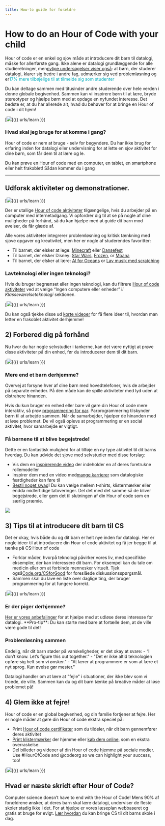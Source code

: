 ```yaml
---
title: How-to guide for forældre
---
```


# How to do an Hour of Code with your child
Hour of code er en enkel og sjov måde at introducere dit barn til datalogi, måske for allerførste gang. Ikke alene er datalogi grundlæggende for alle studieretninger, men<a href="https://medium.com/@codeorg/cs-helps-students-outperform-in-school-college-and-workplace-66dd64a69536">nylige undersøgelser viser også</a>: at børn, der studerer datalogi, klarer sig bedre i andre fag, udmærker sig ved problemløsning og er<font color="00adbc"></b>17% mere tilbøjelige til at tilmelde sig som studenter</font>

Du kan deltage sammen med titusinder andre studerende over hele verden i denne globale begivenhed. Sammen kan vi inspirere børn til at lære, bryde stereotyper og hjælpe børn med at opdage en nyfundet interesse. Det bedste er, at du har allerede alt, hvad du behøver for at bringe en Hour of code i dit hjem!

[<img src="/images/fit-600/Marketing/mother-helping-her-daughter-use-a-laptop-4260325.jpg" />]({{ urls/learn }})

<h3>Hvad skal jeg bruge for at komme i gang?</h3>
Hour of code er nem at bruge - selv for begyndere. Du har ikke brug for erfaring inden for datalogi eller undervisning for at lette en sjov aktivitet for dine børn, som får dem til at lære og le.

Du kan prøve en Hour of code med en computer, en tablet, en smartphone eller helt frakoblet! Sådan kommer du i gang

***

## Udforsk aktiviteter og demonstrationer.

[<img src="/images/fit-600/tutorials.png" />]({{ urls/learn }})

Der er utallige <a href="https://hourofcode.com/us/learn">Hour of code aktiviteter</a> tilgængelige, hvis du arbejder på en computer med internetadgang. Vi opfordrer dig til at se på nogle af dine muligheder på forhånd, så du kan hjælpe med at guide dit barn mod øvelser, de får glæde af.

Alle vores aktiviteter integrerer problemløsning og kritisk tænkning med sjove opgaver og kreativitet, men her er nogle af studerendes favoritter:

- Til barnet, der elsker at lege: <a href="https://code.org/minecraft">Minecraft</a> eller <a href="https://code.org/dance">Dansefest</a>
- Til barnet, der elsker Disney: <a href="https://code.org/starwars">Star Wars</a>, <a href="https://studio.code.org/s/frozen/stage/1/puzzle/1">Frozen</a>, or <a href="https://partners.disney.com/hour-of-code?cds&cmp=vanity%7Cnatural%7Cus%7Cmoanahoc%7C">Moana</a>
- Til barnet, der elsker at lære: <a href="https://code.org/oceans">AI for Oceans</a> or <a href="https://scratch.mit.edu/projects/editor/?tutorial=music&utm_source=codeorg">Lav musik med scratching</a>

<h3>Lavteknologi eller ingen teknologi?</h3>
Hvis du bruger begrænset eller ingen teknologi, kan du filtrere <a href="https://hourofcode.com/us/learn">Hour of code aktiviteter</a> ved at vælge “Ingen computere eller enheder” i<em>i Klasseværelseteknologi</em> sektionen.

[<img src="/images/fit-500/Marketing/filtering-activities-hoc.jpg" />]({{ urls/learn }})

Du kan også tjekke disse ud <a href="https://www.youtube.com/playlist?list=PLzdnOPI1iJNcpfa4LtbaIl35gqir_5XUu">korte videoer</a> for få flere ideer til, hvordan man letter en frakoblet aktivitet derhjemme!

## 2) Forbered dig på forhånd
Nu hvor du har nogle selvstudier i tankerne, kan det være nyttigt at prøve disse aktiviteter på din enhed, før du introducerer dem til dit barn.

[<img src="/images/fit-600/Marketing/father-and-children-looking-at-a-laptop-4260749.jpg" />]({{ urls/learn }})

<h3>Mere end et barn derhjemme?</h3>
Overvej at forsyne hver af dine børn med hovedtelefoner, hvis de arbejder på separate enheder. På den måde kan de spille aktiviteter med lyd uden at distrahere hinanden.

Hvis du kun bruger en enhed eller bare vil gøre din Hour of code mere interaktiv, så prøv <a href="https://www.youtube.com/watch?v=vgkahOzFH2Q">programmering for par</a>. Parprogrammering tilskynder børn til at arbejde sammen. Når de samarbejder, hjælper de hinanden med at løse problemet. De vil også opleve at programmering er en social aktivitet, hvor samarbejde er vigtigt.

<h3>Få børnene til at blive begejstrede! </h3>
Dette er en fantastisk mulighed for at tilføje en ny type aktivitet til dit barns hverdag. Du kan udvide det sjove med selvstudier med disse forslag:

- Vis dem en <a href="https://www.youtube.com/playlist?list=PLzdnOPI1iJNcadqJAZnbDYShie4gLZQQJ">inspirerende video</a> der indeholder en af deres foretrukne rollemodeller
- Inspirer dem med en video med<a href="https://www.youtube.com/playlist?list=PLzdnOPI1iJNfpD8i4Sx7U0y2MccnrNZuP">mange karrierer</a> som datalogiske færdigheder kan føre til
- <a href="https://store.code.org/">Bestil noget swag</a>! Du kan vælge mellem t-shirts, klistermærker eller endda midlertidige tatoveringer. Del det med det samme så de bliver begejstrede, eller gem det til slutningen af din Hour of code som en særlig præmie.

<a href="https://store.code.org/" target="_blank"><img src="/images/fit-500/Marketing/hourofcodestore.jpg"></a>

## 3) Tips til at introducere dit barn til CS

Det er okay, hvis både du og dit barn er helt nye inden for datalogi. Her er nogle ideer til at introducere din Hour of code aktivitet og få jer begge til at tænke på CS:Hour of code

- Forklar måder, hvorpå teknologi påvirker vores liv, med specifikke eksempler, der kan interessere dit barn. For eksempel kan du tale om medicin eller om at forbinde mennesker virtuelt. Tjek også<a href="https://code.org/csforgood">Code.org/CSforGood</a> for foreslåede diskussionsspørgsmål.
- Sammen skal du lave en liste over daglige ting, der bruger programmering for at fungere korrekt.

[<img src="/images/fit-600/Marketing/girl-sitting-on-sofa-while-using-tablet-computer-4144035.jpg" />]({{ urls/learn }})

<h3>Er der piger derhjemme?</h3>
<a href="https://code.org/girls">Her er vores anbefalinger</a> for at hjælpe med at udløse deres interesse for datalogi. **Pro-tip**: Du kan starte med bare at fortælle dem, at de ville være gode til det!

<h3>Problemløsning sammen</h3>
Endelig, når dit barn støder på vanskeligheder, er det okay at svare:
- “I don’t know. Let’s figure this out together.”
- "Det er ikke altid teknologien opføre sig helt som vi ønsker."
- "At lærer at programmere er som at lære et nyt sprog. Kun øvelse gør mester."

Datalogi handler om at lære at "fejle" i situationer, der ikke blev som vi troede, de ville. Sammen kan du og dit barn tænke på kreative måder at løse problemet på!


## 4) Glem ikke at fejre!

Hour of code er en global begivenhed, og din familie fortjener at fejre. Her er nogle måder at gøre din Hour of code ekstra speciel på:

- Print <a href="https://staging.code.org/certificates">Hour of code certifikater</a> som du tildeler, når dit barn gennemfører deres aktivitet
- <a href="https://staging.hourofcode.com/us/promote/resources#stickers">Print klistermærker</a> der hjemme eller <a href="https://store.code.org/">køb dem online</a>, som en ekstra overraskelse.
- Del billeder og videoer af din Hour of code hjemme på sociale medier. Use #HourOfCode and @codeorg so we can highlight your success, too!

[<img src="/images/fit-600/Marketing/g8TUlHzF.jpeg" />]({{ urls/learn }})

<h2>Hvad er næste skridt efter Hour of Code?</h2>

Computer science doesn’t have to end with the Hour of Code! Mens 90% af forældrene ønsker, at deres barn skal lære datalogi, underviser de fleste skoler stadig ikke i det. For at hjælpe er vores læseplan webbaseret og gratis at bruge for evigt. <a href="https://code.org/yourschool">Lær hvordan</a> du kan bringe CS til dit barns skole i dag.